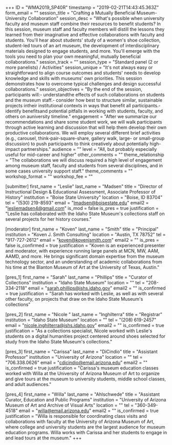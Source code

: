 +++
ID = "WMA2019_SP40R"
timestamp = "2019-02-21T14:43:45.363Z"
form_email = ""
session_title = "Crafting a Mutually Beneficial Museum-University Collaboration"
session_desc = "What's possible when university faculty and museum staff combine their resources to benefit students? In this session, museum staff and faculty members will distill the lessons they learned from their imaginative and effective collaborations with faculty and students. You'll hear about students' study of a women's shoe collection, student-led tours of an art museum, the development of interdisciplinary materials designed to engage students, and more. You'll emerge with the tools you need to plan your own meaningful, mutually beneficial collaborations."
session_track = ""
session_type = "Standard panel (2 or more panelists) / Activities"
session_unique = "It's not always easy or straightforward to align course outcomes and students' needs to develop knowledge and skills with museums' own priorities. This session demonstrates how to overcome typical challenges and design successful collaborations."
session_objectives = "By the end of the session, participants will:- understandthe effects of such collaborations on students and the museum staff.- consider how best to structure similar, sustainable projects intheir institutional contexts in ways that benefit all participants.- identify benefitsand potential pitfalls in working with students, faculty, and others on auniversity timeline."
engagement = "After we summarize our recommendations and share some student work, we will walk participants through active learning and discussion that will help them develop their own productive collaborations. We will employ several different brief activities (e.g., carousel, think-pair-square-share, gallery walk, large- or small-group discussion) to push participants to think creatively about potentially high-impact partnerships."
audience = ""
level = "All, but probably especially useful for mid-career and higher"
other_comments = ""
theme_relationship = "The collaborations we will discuss required a high level of engagement among museum staff, faculty and students from several disciplines, and in some cases university support staff."
theme_comments = ""
workshop_format = ""
workshop_fee = ""

[submitter]
first_name = "Leslie"
last_name = "Madsen"
title = "Director of Instructional Design & Educational Assessment, Associate Professor of History"
institution = "Boise State University"
location = "Boise, ID 83704"
tel = "(530) 219-8593"
email = "lmadsen@boisestate.edu"
email2 = "lesliemadsen4@gmail.com"
is_mod = false
is_pres = true
justification = "Leslie has collaborated with the Idaho State Museum's collections staff on several projects for her history courses."

[moderator]
first_name = "Koven"
last_name = "Smith"
title = "Principal"
institution = "Koven J. Smith Consulting"
location = "Austin, TX 78752"
tel = "917-727-2612"
email = "koven@kovenjsmith.com"
email2 = ""
is_pres = false
is_confirmed = true
justification = "Koven is an experienced presenter and moderator, with experience running large panels at MCN, MW, AAM, AAMD, and more. He brings significant domain expertise from the museum technology sector, and an understanding of academic collaborations from his time at the Blanton Museum of Art at the University of Texas, Austin."

[pres_1]
first_name = "Sarah"
last_name = "Phillips"
title = "Curator of Collections"
institution = "Idaho State Museum"
location = ""
tel = "208-334-2118"
email = "sarah.phillips@ishs.idaho.gov"
email2 = ""
is_confirmed = true
justification = "Sarah has worked with Leslie, as well as with several other faculty, on projects that draw on the Idaho State Museum's collections"

[pres_2]
first_name = "Nicole "
last_name = "Inghilterra"
title = "Registrar"
institution = "Idaho State Museum"
location = ""
tel = "(208) 619-2457"
email = "nicole.inghilterra@ishs.idaho.gov"
email2 = ""
is_confirmed = true
justification = "As a collections specialist, Nicole worked with Leslie's students on a digital humanities project centered around shoes selected for study from the Idaho State Museum's collections."

[pres_3]
first_name = "Carissa"
last_name = "DiCindio"
title = "Assistant Professor"
institution = "University of Arizona"
location = ""
tel = "706.338.0626"
email = "cdicindio@email.arizona.edu"
email2 = ""
is_confirmed = true
justification = "Carissa's museum education classes worked with Willa at the University of Arizona Museum of Art to organize and give tours at the museum to university students, middle school classes, and adult audiences."

[pres_4]
first_name = "Willa"
last_name = "Ahlschwede"
title = "Assistant Curator, Education and Public Programs"
institution = "University of Arizona Museum of Art and Archive of Visual Arts"
location = ""
tel = "360-349-4518"
email = "willa@email.arizona.edu"
email2 = ""
is_confirmed = true
justification = "Willa is responsible for coordinating class visits and collaborations with faculty at the University of Arizona Museum of Art, where college and university students are the largest audience for museum education programs. Willa works with Carissa and her students to engage in and lead tours at the museum."
+++
